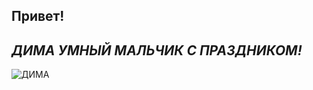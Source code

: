 ## Привет!

## _ДИМА УМНЫЙ МАЛЬЧИК С ПРАЗДНИКОМ!_

![ДИМА](https://drive.google.com/file/d/1jeq7kiWGyXA55rMt3A8kgb07qa9nqps7/view?usp=share_link/ДИМА_КАРПОВ.jpg)

